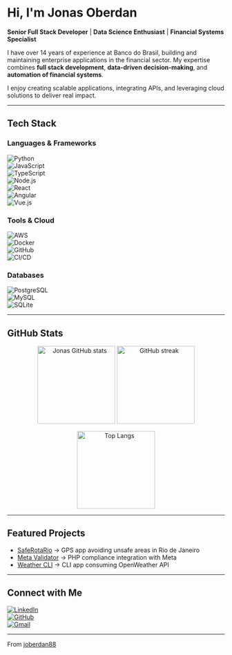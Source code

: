 #  Hi, I'm Jonas Oberdan  

 **Senior Full Stack Developer** |  **Data Science Enthusiast** |  **Financial Systems Specialist**  

I have over 14 years of experience at Banco do Brasil, building and maintaining enterprise applications in the financial sector. My expertise combines **full stack development**, **data-driven decision-making**, and **automation of financial systems**.  

 I enjoy creating scalable applications, integrating APIs, and leveraging cloud solutions to deliver real impact.  

---

##  Tech Stack  

### Languages & Frameworks  
![Python](https://img.shields.io/badge/Python-3776AB?style=for-the-badge&logo=python&logoColor=white)  
![JavaScript](https://img.shields.io/badge/JavaScript-F7DF1E?style=for-the-badge&logo=javascript&logoColor=black)  
![TypeScript](https://img.shields.io/badge/TypeScript-007ACC?style=for-the-badge&logo=typescript&logoColor=white)  
![Node.js](https://img.shields.io/badge/Node.js-339933?style=for-the-badge&logo=node.js&logoColor=white)  
![React](https://img.shields.io/badge/React-20232A?style=for-the-badge&logo=react&logoColor=61DAFB)  
![Angular](https://img.shields.io/badge/Angular-DD0031?style=for-the-badge&logo=angular&logoColor=white)  
![Vue.js](https://img.shields.io/badge/Vue.js-35495E?style=for-the-badge&logo=vue.js&logoColor=4FC08D)  

### Tools & Cloud  
![AWS](https://img.shields.io/badge/AWS-232F3E?style=for-the-badge&logo=amazon-aws&logoColor=white)  
![Docker](https://img.shields.io/badge/Docker-2496ED?style=for-the-badge&logo=docker&logoColor=white)  
![GitHub](https://img.shields.io/badge/GitHub-181717?style=for-the-badge&logo=github&logoColor=white)  
![CI/CD](https://img.shields.io/badge/CI%2FCD-2088FF?style=for-the-badge&logo=github-actions&logoColor=white)  

### Databases  
![PostgreSQL](https://img.shields.io/badge/PostgreSQL-316192?style=for-the-badge&logo=postgresql&logoColor=white)  
![MySQL](https://img.shields.io/badge/MySQL-005C84?style=for-the-badge&logo=mysql&logoColor=white)  
![SQLite](https://img.shields.io/badge/SQLite-003B57?style=for-the-badge&logo=sqlite&logoColor=white)  

---

##  GitHub Stats  

<p align="center">
  <img src="https://github-readme-stats.vercel.app/api?username=joberdan88&show_icons=true&theme=tokyonight" alt="Jonas GitHub stats" height="180em"/>
  <img src="https://github-readme-streak-stats.herokuapp.com/?user=joberdan88&theme=tokyonight" alt="GitHub streak" height="180em"/>
</p>  

<p align="center">
  <img src="https://github-readme-stats.vercel.app/api/top-langs/?username=joberdan88&layout=compact&theme=tokyonight" alt="Top Langs" height="180em"/>
</p>  

---

##  Featured Projects  

- [SafeRotaRio](https://github.com/joberdan88/safe-rota-rio) → GPS app avoiding unsafe areas in Rio de Janeiro  
- [Meta Validator](https://github.com/joberdan88/meta-validator) → PHP compliance integration with Meta  
- [Weather CLI](https://github.com/joberdan88/cligemini) → CLI app consuming OpenWeather API  

---

##  Connect with Me  

[![LinkedIn](https://img.shields.io/badge/LinkedIn-0077B5?style=for-the-badge&logo=linkedin&logoColor=white)](https://www.linkedin.com/in/jonas-oberdan-da-silva)  
[![GitHub](https://img.shields.io/badge/GitHub-181717?style=for-the-badge&logo=github&logoColor=white)](https://github.com/joberdan88)  
[![Gmail](https://img.shields.io/badge/Gmail-D14836?style=for-the-badge&logo=gmail&logoColor=white)](mailto:jonasoberdan@gmail.com)  

---
 From [joberdan88](https://github.com/joberdan88)
